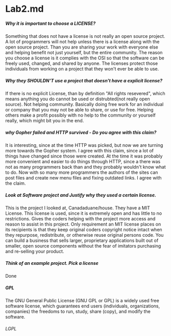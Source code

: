 # Lab2.md

##### Why it is important to choose a LICENSE?

Something that does not have a license is not really an open source project. A lot of programmers will not help unless there is a license along with the open source project. Than you are sharing your work with everyone else and helping benefit not just yourself, but the entire community. The reason you choose a license is it complies with the OSI so that the software can be freely used, changed, and shared by anyone. The licenses protect those individuals from working on a project that they won't ever be able to use. 



##### Why they SHOULDN'T use a project that doesn't have a explicit license?

If there is no explicit License, than by definition "All rights resevered", which means anything you do cannot be used or distrubted(not really open source). Not helping community. Basically doing free work for an individual or company that you may not be able to share, or use for free. Helping others make a profit possibly with no help to the community or yourself really, which might bit you in the end. 


##### why Gopher failed and HTTP survived - Do you agree with this claim?

It is interesting, since at the time HTTP was picked, but now we are turning more towards the Gopher system. I agree with this claim, since a lot of things have changed since those were created. At the time it was probably more convenient and easier to do things through HTTP, since a there was not as many programmers back than and they probably wouldn't know what to do. Now with so many more programmers the authors of the sites can post files and create new menu files and fixing outdated links. I agree with the claim. 


##### Look at Software project and Justify why they used a certain license. 

This is the project I looked at, Canadaduane/house. They have a MIT License. This license is used, since it is extremely open and has little to no restrictions. Gives the coders helping with the project more access and reason to assist in this project. Only requirement an MIT license places on its recipients is that they keep original coders copyright notice intact when they repurpose, redistribute, or otherwise reuse original persons code. You can build a business that sells larger, proprietary applications built out of smaller, open source components without the fear of imitators purchasing and re-selling your product. 


##### Think of an example project. Pick a license 

Done


##### GPL

The GNU General Public License (GNU GPL or GPL) is a widely used free software license, which guarantees end users (individuals, organizations, companies) the freedoms to run, study, share (copy), and modify the software.

###### LGPL


